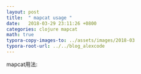 ```yaml
---
layout: post
title:  " mapcat usage "
date:   2018-03-29 23:11:26 +0800
categories: clojure mapcat
math: true
typora-copy-images-to: ../assets/images/2018-03
typora-root-url: ../../blog_alexcode
---
```

mapcat用法:



<script src="https://gist.github.com/foxlog/4a8583d9ea0621495de6637c30cb2406.js"></script>




